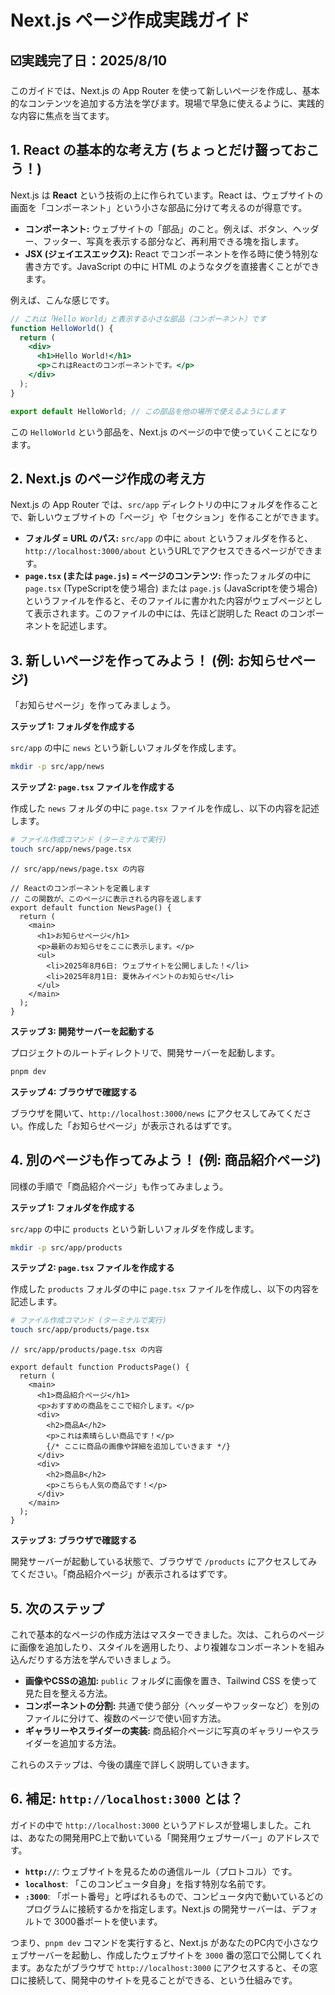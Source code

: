 # Next.js ページ作成実践ガイド

☑️実践完了日：2025/8/10
<br>
---
このガイドでは、Next.js の App Router を使って新しいページを作成し、基本的なコンテンツを追加する方法を学びます。現場で早急に使えるように、実践的な内容に焦点を当てます。

## 1. React の基本的な考え方 (ちょっとだけ齧っておこう！)

Next.js は **React** という技術の上に作られています。React は、ウェブサイトの画面を「コンポーネント」という小さな部品に分けて考えるのが得意です。

*   **コンポーネント:** ウェブサイトの「部品」のこと。例えば、ボタン、ヘッダー、フッター、写真を表示する部分など、再利用できる塊を指します。
*   **JSX (ジェイエスエックス):** React でコンポーネントを作る時に使う特別な書き方です。JavaScript の中に HTML のようなタグを直接書くことができます。

例えば、こんな感じです。

```jsx
// これは「Hello World」と表示する小さな部品（コンポーネント）です
function HelloWorld() {
  return (
    <div>
      <h1>Hello World!</h1>
      <p>これはReactのコンポーネントです。</p>
    </div>
  );
}

export default HelloWorld; // この部品を他の場所で使えるようにします
```

この `HelloWorld` という部品を、Next.js のページの中で使っていくことになります。

## 2. Next.js のページ作成の考え方

Next.js の App Router では、`src/app` ディレクトリの中にフォルダを作ることで、新しいウェブサイトの「ページ」や「セクション」を作ることができます。

*   **フォルダ = URL のパス:** `src/app` の中に `about` というフォルダを作ると、`http://localhost:3000/about` というURLでアクセスできるページができます。
*   **`page.tsx` (または `page.js`) = ページのコンテンツ:** 作ったフォルダの中に `page.tsx` (TypeScriptを使う場合) または `page.js` (JavaScriptを使う場合) というファイルを作ると、そのファイルに書かれた内容がウェブページとして表示されます。このファイルの中には、先ほど説明した React のコンポーネントを記述します。

## 3. 新しいページを作ってみよう！ (例: お知らせページ)

「お知らせページ」を作ってみましょう。

**ステップ 1: フォルダを作成する**

`src/app` の中に `news` という新しいフォルダを作成します。

```bash
mkdir -p src/app/news
```

**ステップ 2: `page.tsx` ファイルを作成する**

作成した `news` フォルダの中に `page.tsx` ファイルを作成し、以下の内容を記述します。

```bash
# ファイル作成コマンド (ターミナルで実行)
touch src/app/news/page.tsx
```

```tsx
// src/app/news/page.tsx の内容

// Reactのコンポーネントを定義します
// この関数が、このページに表示される内容を返します
export default function NewsPage() {
  return (
    <main>
      <h1>お知らせページ</h1>
      <p>最新のお知らせをここに表示します。</p>
      <ul>
        <li>2025年8月6日: ウェブサイトを公開しました！</li>
        <li>2025年8月1日: 夏休みイベントのお知らせ</li>
      </ul>
    </main>
  );
}
```

**ステップ 3: 開発サーバーを起動する**

プロジェクトのルートディレクトリで、開発サーバーを起動します。

```bash
pnpm dev
```

**ステップ 4: ブラウザで確認する**

ブラウザを開いて、`http://localhost:3000/news` にアクセスしてみてください。作成した「お知らせページ」が表示されるはずです。

## 4. 別のページも作ってみよう！ (例: 商品紹介ページ)

同様の手順で「商品紹介ページ」も作ってみましょう。

**ステップ 1: フォルダを作成する**

`src/app` の中に `products` という新しいフォルダを作成します。

```bash
mkdir -p src/app/products
```

**ステップ 2: `page.tsx` ファイルを作成する**

作成した `products` フォルダの中に `page.tsx` ファイルを作成し、以下の内容を記述します。

```bash
# ファイル作成コマンド (ターミナルで実行)
touch src/app/products/page.tsx
```

```tsx
// src/app/products/page.tsx の内容

export default function ProductsPage() {
  return (
    <main>
      <h1>商品紹介ページ</h1>
      <p>おすすめの商品をここで紹介します。</p>
      <div>
        <h2>商品A</h2>
        <p>これは素晴らしい商品です！</p>
        {/* ここに商品の画像や詳細を追加していきます */}
      </div>
      <div>
        <h2>商品B</h2>
        <p>こちらも人気の商品です！</p>
      </div>
    </main>
  );
}
```

**ステップ 3: ブラウザで確認する**

開発サーバーが起動している状態で、ブラウザで `/products` にアクセスしてみてください。「商品紹介ページ」が表示されるはずです。

## 5. 次のステップ

これで基本的なページの作成方法はマスターできました。次は、これらのページに画像を追加したり、スタイルを適用したり、より複雑なコンポーネントを組み込んだりする方法を学んでいきましょう。

*   **画像やCSSの追加:** `public` フォルダに画像を置き、Tailwind CSS を使って見た目を整える方法。
*   **コンポーネントの分割:** 共通で使う部分（ヘッダーやフッターなど）を別のファイルに分けて、複数のページで使い回す方法。
*   **ギャラリーやスライダーの実装:** 商品紹介ページに写真のギャラリーやスライダーを追加する方法。

これらのステップは、今後の講座で詳しく説明していきます。

## 6. 補足: `http://localhost:3000` とは？

ガイドの中で `http://localhost:3000` というアドレスが登場しました。これは、あなたの開発用PC上で動いている「開発用ウェブサーバー」のアドレスです。

*   **`http://`**: ウェブサイトを見るための通信ルール（プロトコル）です。
*   **`localhost`**: 「このコンピュータ自身」を指す特別な名前です。
*   **`:3000`**: 「ポート番号」と呼ばれるもので、コンピュータ内で動いているどのプログラムに接続するかを指定します。Next.js の開発サーバーは、デフォルトで 3000番ポートを使います。

つまり、`pnpm dev` コマンドを実行すると、Next.js があなたのPC内で小さなウェブサーバーを起動し、作成したウェブサイトを `3000` 番の窓口で公開してくれます。あなたがブラウザで `http://localhost:3000` にアクセスすると、その窓口に接続して、開発中のサイトを見ることができる、という仕組みです。
